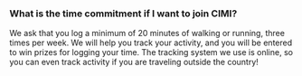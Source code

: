 ### What is the time commitment if I want to join CIMI?

We ask that you log a minimum of 20 minutes of walking or running, three times per week. We will help you track your activity, and you will be entered to win prizes for logging your time. The tracking system we use is online, so you can even track activity if you are traveling outside the country!
